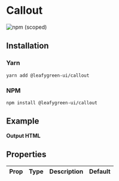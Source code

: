 # Callout

![npm (scoped)](https://img.shields.io/npm/v/@leafygreen-ui/callout.svg)

## Installation

### Yarn

```shell
yarn add @leafygreen-ui/callout
```

### NPM

```shell
npm install @leafygreen-ui/callout
```

## Example

**Output HTML**

## Properties

| Prop | Type | Description | Default |
| ---- | ---- | ----------- | ------- |


